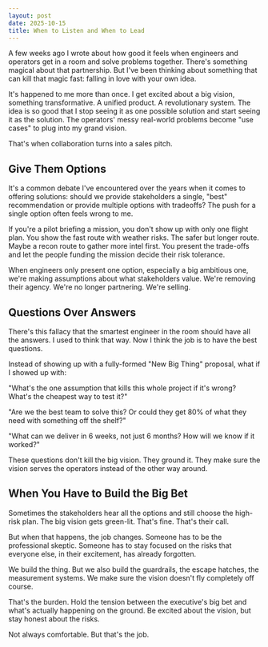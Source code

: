 ```yaml
---
layout: post
date: 2025-10-15
title: When to Listen and When to Lead
---
```


A few weeks ago I wrote about how good it feels when engineers and operators get in a room and solve problems together. There's something magical about that partnership. But I've been thinking about something that can kill that magic fast: falling in love with your own idea.

It's happened to me more than once. I get excited about a big vision, something transformative. A unified product. A revolutionary system. The idea is so good that I stop seeing it as one possible solution and start seeing it as the solution. The operators' messy real-world problems become "use cases" to plug into my grand vision.

That's when collaboration turns into a sales pitch.

## Give Them Options

It's a common debate I've encountered over the years when it comes to offering solutions: should we provide stakeholders a single, "best" recommendation or provide multiple options with tradeoffs? The push for a single option often feels wrong to me. 

If you're a pilot briefing a mission, you don't show up with only one flight plan. You show the fast route with weather risks. The safer but longer route. Maybe a recon route to gather more intel first. You present the trade-offs and let the people funding the mission decide their risk tolerance.

When engineers only present one option, especially a big ambitious one, we're making assumptions about what stakeholders value. We're removing their agency. We're no longer partnering. We're selling.

## Questions Over Answers

There's this fallacy that the smartest engineer in the room should have all the answers. I used to think that way. Now I think the job is to have the best questions.

Instead of showing up with a fully-formed "New Big Thing" proposal, what if I showed up with:

"What's the one assumption that kills this whole project if it's wrong? What's the cheapest way to test it?"

"Are we the best team to solve this? Or could they get 80% of what they need with something off the shelf?"

"What can we deliver in 6 weeks, not just 6 months? How will we know if it worked?"

These questions don't kill the big vision. They ground it. They make sure the vision serves the operators instead of the other way around.

## When You Have to Build the Big Bet

Sometimes the stakeholders hear all the options and still choose the high-risk plan. The big vision gets green-lit. That's fine. That's their call.

But when that happens, the job changes. Someone has to be the professional skeptic. Someone has to stay focused on the risks that everyone else, in their excitement, has already forgotten.

We build the thing. But we also build the guardrails, the escape hatches, the measurement systems. We make sure the vision doesn't fly completely off course.

That's the burden. Hold the tension between the executive's big bet and what's actually happening on the ground. Be excited about the vision, but stay honest about the risks.

Not always comfortable. But that's the job.
